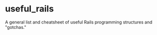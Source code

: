 # useful_rails
 A general list and cheatsheet of useful Rails programming structures and "gotchas."
